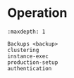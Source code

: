 # Operation

```{toctree}
:maxdepth: 1

Backups <backup>
clustering
instance-exec
production-setup
authentication
```
